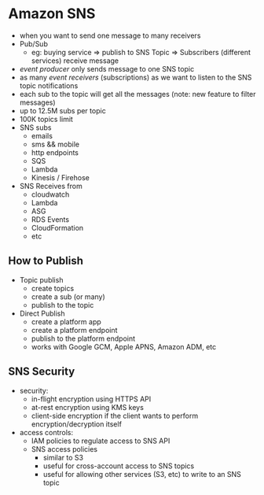 # Amazon SNS

* when you want to send one message to many receivers
* Pub/Sub
  * eg: buying service => publish to SNS Topic => Subscribers (different services) receive message
* *event producer* only sends message to one SNS topic
* as many *event receivers* (subscriptions) as we want to listen to the SNS topic notifications
* each sub to the topic will get all the messages (note: new feature to filter messages)
* up to 12.5M subs per topic
* 100K topics limit
* SNS subs 
  * emails
  * sms && mobile
  * http endpoints
  * SQS
  * Lambda
  * Kinesis / Firehose
* SNS Receives from
  * cloudwatch
  * Lambda
  * ASG
  * RDS Events
  * CloudFormation
  * etc

## How to Publish

* Topic publish
  * create topics
  * create a sub (or many)
  * publish to the topic
* Direct Publish
  * create a platform app
  * create a platform endpoint
  * publish to the platform endpoint
  * works with Google GCM, Apple APNS, Amazon ADM, etc

## SNS Security

* security:
  * in-flight encryption using HTTPS API
  * at-rest encryption using KMS keys
  * client-side encryption if the client wants to perform encryption/decryption itself
* access controls:
  * IAM policies to regulate access to SNS API
  * SNS access policies
    * similar to S3
    * useful for cross-account access to SNS topics
    * useful for allowing other services (S3, etc) to write to an SNS topic
